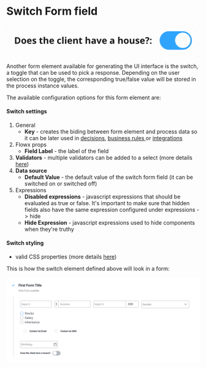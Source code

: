 # Switch Form field

![](../../img/switch_form_field.gif)

Another form element available for generating the UI interface is the switch, a toggle that can be used to pick a response. Depending on the user selection on the toggle, the corresponding true/false value will be stored in the process instance values.

The available configuration options for this form element are:

#### Switch settings

1. General
   * **Key** - creates the biding between form element and process data so it can be later used in [decisions](../../../node/nodes-types/exclusive-gateway-node.md), [business rules ](../../../node/nodes-types/task-node/)or [integrations](../../../node/nodes-types/message-send-received-task-node.md)
2. Flowx props
   * **Field Label** - the label of the field
3. **Validators** - multiple validators can be added to a select (more details [here](../../validators.md))
4. **Data source**
   * **Default Value** - the default value of the switch form field (it can be switched on or switched off)
5. Expressions
   * **Disabled expressions** - javascript expressions that should be evaluated as true or false. It's important to make sure that hidden fields also have the same expression configured under expressions -> hide
   * **Hide Expression** - javascript expressions used to hide components when they're truthy

#### Switch styling

* valid CSS properties (more details [here](../../#styling))

This is how the switch element defined above will look in a form:

![Switch element example](../../img/switch_form_field_styling.png)